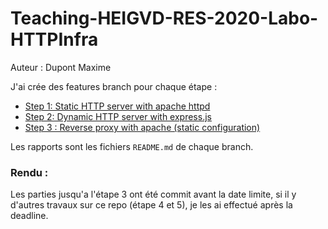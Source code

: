 # Teaching-HEIGVD-RES-2020-Labo-HTTPInfra

Auteur : Dupont Maxime

J'ai crée des features branch pour chaque étape :
* [Step 1: Static HTTP server with apache httpd](https://github.com/MaximeADupont/Teaching-HEIGVD-RES-2020-Labo-HTTPInfra/tree/fb-apache-static)
* [Step 2: Dynamic HTTP server with express.js](https://github.com/MaximeADupont/Teaching-HEIGVD-RES-2020-Labo-HTTPInfra/tree/fb-express-dynamic)
* [Step 3 : Reverse proxy with apache (static configuration)](https://github.com/MaximeADupont/Teaching-HEIGVD-RES-2020-Labo-HTTPInfra/tree/fb-apache-reverse-proxy)

Les rapports sont les fichiers `README.md` de chaque branch.

### Rendu : 
Les parties jusqu'a l'étape 3 ont été commit avant la date limite, si il y d'autres travaux sur ce repo (étape 4 et 5), je les ai effectué après la deadline.